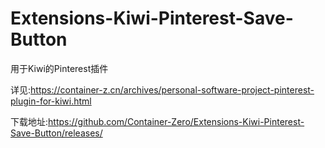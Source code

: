 # Extensions-Kiwi-Pinterest-Save-Button
用于Kiwi的Pinterest插件

详见:https://container-z.cn/archives/personal-software-project-pinterest-plugin-for-kiwi.html

下载地址:https://github.com/Container-Zero/Extensions-Kiwi-Pinterest-Save-Button/releases/
